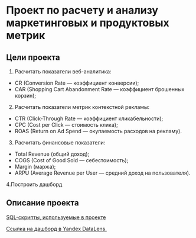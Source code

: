 # Проект по расчету  и анализу маркетинговых и продуктовых метрик

## Цели проекта
1. Расчитать показатели веб-аналитика:

* CR (Conversion Rate — коэффициент конверсии);
* CAR (Shopping Cart Abandonment Rate — коэффициент брошенных корзин);

2. Расчитать показатели метрик контекстной рекламы:
* CTR (Click-Through Rate — коэффициент кликабельности);
* CPC (Cost per Click — стоимость клика);
* ROAS (Return on Ad Spend — окупаемость расходов на рекламу).

3. Расчитать финансовые показатели:
* Total Revenue (общий доход);
* COGS (Cost of Good Sold — себестоимость);
* Margin (маржа);
* ARPU (Average Revenue per User — средний доход на пользователя).

4.Построить дашборд

## Описание проекта
[SQL-скрипты, используемые в проекте](https://github.com/VengrinaMV/marketing_and_product_analis/blob/main/project.sql)

[Ссылка на дашборд в Yandex DataLens.](https://datalens.yandex/2etlsmj04acap)
